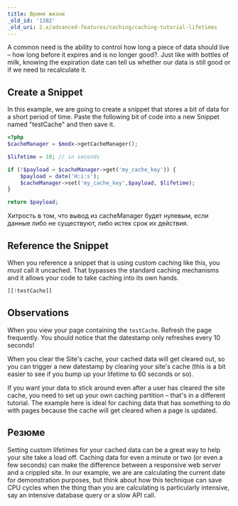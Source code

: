 ```yaml
---
title: Время жизни
_old_id: '1382'
_old_uri: 2.x/advanced-features/caching/caching-tutorial-lifetimes
---
```


A common need is the ability to control how long a piece of data should live – how long before it expires and is no longer good?. Just like with bottles of milk, knowing the expiration date can tell us whether our data is still good or if we need to recalculate it.

## Create a Snippet

In this example, we are going to create a snippet that stores a bit of data for a short period of time. Paste the following bit of code into a new Snippet named "testCache" and then save it.

```php
<?php
$cacheManager = $modx->getCacheManager();

$lifetime = 10; // in seconds

if (!$payload = $cacheManager->get('my_cache_key')) {
    $payload = date('H:i:s');
    $cacheManager->set('my_cache_key',$payload, $lifetime);
}

return $payload;
```

Хитрость в том, что вывод из cacheManager будет нулевым, если данные либо не существуют, либо истек срок их действия.

## Reference the Snippet

When you reference a snippet that is using custom caching like this, you *must* call it uncached. That bypasses the standard caching mechanisms and it allows your code to take caching into its own hands.

```php
[[!testCache]]
```

## Observations

When you view your page containing the `testCache`. Refresh the page frequently. You should notice that the datestamp only refreshes every 10 seconds!

When you clear the Site's cache, your cached data will get cleared out, so you can trigger a new datestamp by clearing your site's cache (this is a bit easier to see if you bump up your lifetime to 60 seconds or so).

If you want your data to stick around even after a user has cleared the site cache, you need to set up your own caching partition – that's in a different tutorial. The example here is ideal for caching data that has something to do with pages because the cache will get cleared when a page is updated.

## Резюме

Setting custom lifetimes for your cached data can be a great way to help your site take a load off. Caching data for even a minute or two (or even a few seconds) can make the difference between a responsive web server and a crippled site. In our example, we are are calculating the current date for demonstration purposes, but think about how this technique can save CPU cycles when the thing than you are calculating is particularly intensive, say an intensive database query or a slow API call.
